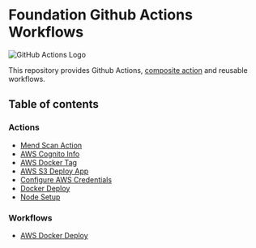 # Foundation Github Actions Workflows
![GitHub Actions Logo](https://github.githubassets.com/images/modules/site/features/actions-icon-actions.svg)

This repository provides Github Actions, [composite action](https://docs.github.com/en/actions/creating-actions/creating-a-composite-action) 
and reusable workflows.

## Table of contents
### Actions
- [Mend Scan Action](actions/mend-scan/README.md)
- [AWS Cognito Info](actions/aws-cognito-info/README.md)
- [AWS Docker Tag](actions/aws-docker-tag/README.md)
- [AWS S3 Deploy App](actions/aws-s3-deploy-app/README.md)
- [Configure AWS Credentials](actions/configure-aws-credentials/README.md)
- [Docker Deploy](actions/docker-deploy/README.md)
- [Node Setup](actions/node-setup/README.md)

### Workflows
- [AWS Docker Deploy](workflows/aws-docker-deploy.md)
